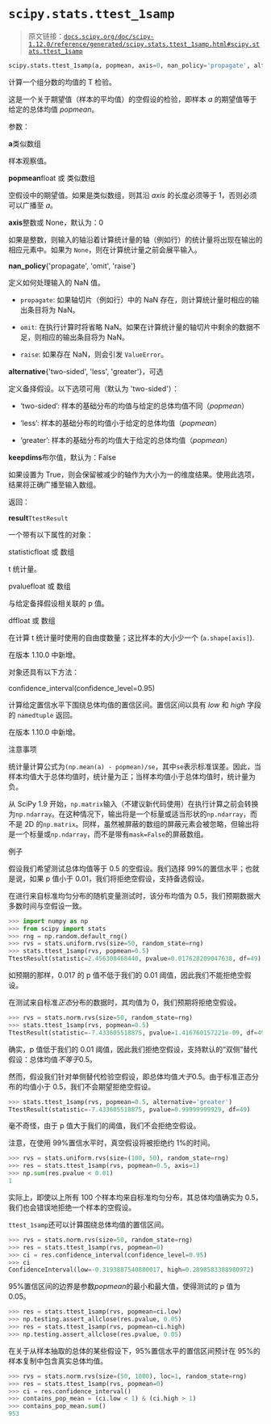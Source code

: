 # `scipy.stats.ttest_1samp`

> 原文链接：[`docs.scipy.org/doc/scipy-1.12.0/reference/generated/scipy.stats.ttest_1samp.html#scipy.stats.ttest_1samp`](https://docs.scipy.org/doc/scipy-1.12.0/reference/generated/scipy.stats.ttest_1samp.html#scipy.stats.ttest_1samp)

```py
scipy.stats.ttest_1samp(a, popmean, axis=0, nan_policy='propagate', alternative='two-sided', *, keepdims=False)
```

计算一个组分数的均值的 T 检验。

这是一个关于期望值（样本的平均值）的空假设的检验，即样本 *a* 的期望值等于给定的总体均值 *popmean*。

参数：

**a**类似数组

样本观察值。

**popmean**float 或 类似数组

空假设中的期望值。如果是类似数组，则其沿 *axis* 的长度必须等于 1，否则必须可以广播至 *a*。

**axis**整数或 None，默认为：0

如果是整数，则输入的轴沿着计算统计量的轴（例如行）的统计量将出现在输出的相应元素中。如果为 `None`，则在计算统计量之前会展平输入。

**nan_policy**{'propagate', 'omit', 'raise'}

定义如何处理输入的 NaN 值。

+   `propagate`: 如果轴切片（例如行）中的 NaN 存在，则计算统计量时相应的输出条目将为 NaN。

+   `omit`: 在执行计算时将省略 NaN。如果在计算统计量的轴切片中剩余的数据不足，则相应的输出条目将为 NaN。

+   `raise`: 如果存在 NaN，则会引发 `ValueError`。

**alternative**{'two-sided', 'less', 'greater'}，可选

定义备择假设。以下选项可用（默认为 'two-sided'）：

+   ‘two-sided’: 样本的基础分布的均值与给定的总体均值不同（*popmean*）

+   ‘less’: 样本的基础分布的均值小于给定的总体均值（*popmean*）

+   ‘greater’: 样本的基础分布的均值大于给定的总体均值（*popmean*）

**keepdims**布尔值，默认为：False

如果设置为 True，则会保留被减少的轴作为大小为一的维度结果。使用此选项，结果将正确广播至输入数组。

返回：

**result**`TtestResult`

一个带有以下属性的对象：

statisticfloat 或 数组

t 统计量。

pvaluefloat 或 数组

与给定备择假设相关联的 p 值。

dffloat 或 数组

在计算 t 统计量时使用的自由度数量；这比样本的大小少一个 (`a.shape[axis]`).

在版本 1.10.0 中新增。

对象还具有以下方法：

confidence_interval(confidence_level=0.95)

计算给定置信水平下围绕总体均值的置信区间。置信区间以具有 *low* 和 *high* 字段的 `namedtuple` 返回。

在版本 1.10.0 中新增。

注意事项

统计量计算公式为`(np.mean(a) - popmean)/se`，其中`se`表示标准误差。因此，当样本均值大于总体均值时，统计量为正；当样本均值小于总体均值时，统计量为负。

从 SciPy 1.9 开始，`np.matrix`输入（不建议新代码使用）在执行计算之前会转换为`np.ndarray`。在这种情况下，输出将是一个标量或适当形状的`np.ndarray`，而不是 2D 的`np.matrix`。同样，虽然被屏蔽的数组的屏蔽元素会被忽略，但输出将是一个标量或`np.ndarray`，而不是带有`mask=False`的屏蔽数组。

例子

假设我们希望测试总体均值等于 0.5 的空假设。我们选择 99%的置信水平；也就是说，如果 p 值小于 0.01，我们将拒绝空假设，支持备选假设。

在进行来自标准均匀分布的随机变量测试时，该分布均值为 0.5，我们预期数据大多数时间与空假设一致。

```py
>>> import numpy as np
>>> from scipy import stats
>>> rng = np.random.default_rng()
>>> rvs = stats.uniform.rvs(size=50, random_state=rng)
>>> stats.ttest_1samp(rvs, popmean=0.5)
TtestResult(statistic=2.456308468440, pvalue=0.017628209047638, df=49) 
```

如预期的那样，0.017 的 p 值不低于我们的 0.01 阈值，因此我们不能拒绝空假设。

在测试来自标准*正态*分布的数据时，其均值为 0，我们预期将拒绝空假设。

```py
>>> rvs = stats.norm.rvs(size=50, random_state=rng)
>>> stats.ttest_1samp(rvs, popmean=0.5)
TtestResult(statistic=-7.433605518875, pvalue=1.416760157221e-09, df=49) 
```

确实，p 值低于我们的 0.01 阈值，因此我们拒绝空假设，支持默认的“双侧”替代假设：总体均值*不等于*0.5。

然而，假设我们针对单侧替代检验空假设，即总体均值*大于*0.5。由于标准正态分布的均值小于 0.5，我们不会期望拒绝空假设。

```py
>>> stats.ttest_1samp(rvs, popmean=0.5, alternative='greater')
TtestResult(statistic=-7.433605518875, pvalue=0.99999999929, df=49) 
```

毫不奇怪，由于 p 值大于我们的阈值，我们不会拒绝空假设。

注意，在使用 99%置信水平时，真空假设将被拒绝约 1%的时间。

```py
>>> rvs = stats.uniform.rvs(size=(100, 50), random_state=rng)
>>> res = stats.ttest_1samp(rvs, popmean=0.5, axis=1)
>>> np.sum(res.pvalue < 0.01)
1 
```

实际上，即使以上所有 100 个样本均来自标准均匀分布，其总体均值确实为 0.5，我们也会错误地拒绝一个样本的空假设。

`ttest_1samp`还可以计算围绕总体均值的置信区间。

```py
>>> rvs = stats.norm.rvs(size=50, random_state=rng)
>>> res = stats.ttest_1samp(rvs, popmean=0)
>>> ci = res.confidence_interval(confidence_level=0.95)
>>> ci
ConfidenceInterval(low=-0.3193887540880017, high=0.2898583388980972) 
```

95%置信区间的边界是参数*popmean*的最小和最大值，使得测试的 p 值为 0.05。

```py
>>> res = stats.ttest_1samp(rvs, popmean=ci.low)
>>> np.testing.assert_allclose(res.pvalue, 0.05)
>>> res = stats.ttest_1samp(rvs, popmean=ci.high)
>>> np.testing.assert_allclose(res.pvalue, 0.05) 
```

在关于从样本抽取的总体的某些假设下，95%置信水平的置信区间预计在 95%的样本复制中包含真实总体均值。

```py
>>> rvs = stats.norm.rvs(size=(50, 1000), loc=1, random_state=rng)
>>> res = stats.ttest_1samp(rvs, popmean=0)
>>> ci = res.confidence_interval()
>>> contains_pop_mean = (ci.low < 1) & (ci.high > 1)
>>> contains_pop_mean.sum()
953 
```

